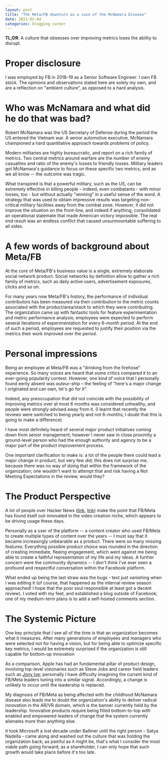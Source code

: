 ```yaml
---
layout: post
title: "The Meta/FB downturn as a case of the McNamara Disease"
date: 2022-02-04
categories: blogging career
---
```

**TL;DR**: A culture that obsesses over improving metrics loses the ability to disrupt.

# Proper disclosure
I was employed by FB in 2018-19 as a Senior Software Engineer. I own FB stock. The opinions and observations stated here are solely my own, and are a reflection on "ambient culture”, as opposed to a hard analysis.

# Who was McNamara and what did he do that was bad?
Robert McNamara was the US Secretary of Defense during the period the US entered the Vietnam war. A senior automotive executive, McNamara championed a hard quantitative approach towards problems of policy.

Modern militaries are highly bureaucratic, and report on a rich family of metrics. Two central metrics around warfare are the number of enemy casualties and ratio of the enemy's losses to friendly losses. Military leaders got McNamara's guidance to focus on these specific two metrics, and as we all know -- the outcome was tragic.

What transpired is that a powerful military, such as the US, can be extremely effective in killing people - indeed, even combatants - with minor losses, too - but without actually "winning” in a useful sense of the word. A strategy that was used to obtain impressive results was targeting non-critical military facilities away from the combat zone. However, it did not improve the situation on the front-line, and indeed if anything, consolidated an operational stalemate that made American victory impossible. The real end result was an endless conflict that caused unsurmountable suffering to all sides.


# A few words of background about Meta/FB

At the core of Meta/FB's business value is a single, extremely elaborate social network product. Social networks by definition allow to gather a rich family of metrics, such as daily active users, advertisement exposures, clicks and so on.

For many years now Meta/FB's history, the performance of individual contributors has been measured via their contribution to the metric counts associated with the product/area/stack to which they were contributing. The organization came up with fantastic tools for feature experimentation and metric performance analysis; employees were expected to perform several iterations of experimentation for every 6-month period. At the end of such a period, employees are requested to justify their position via the metrics their work improved over the period.

# Personal impressions

Being an employee at Meta/FB was a "drinking from the firehose” experience. So many voices are heard that some critics compared it to an ever-going popularity contest. However, one kind of voice that I personally found eerily absent was *auteur*-ship – the feeling of "here's a major change I originated and can own, let's go for it".  

Indeed, any preoccupation that did not coincide with the possibility of improving metrics over at most 6 months was considered unhealthy, and people were strongly advised away from it. (I learnt that recently the reviews were switched to being yearly and not 6-months; I doubt that this is going to make a difference)

I have most definitely heard of several major product initiatives coming down from senior management; however I never saw in close proximity a ground-level person who had the enough authority and agency to be a major part of the product improvement process. 

One important clarification to make is: a lot of the people there could lead a major change in product, but very few did; this does not surprise me, because there was no way of doing that within the framework of the organization; one wouldn't want to attempt that and risk having a Not Meeting Expectations in the review, would they?

# The Product Perspective

A lot of people over Hacker News ([link](https://news.ycombinator.com/item?id=30186326), [link](https://news.ycombinator.com/item?id=30185214)) make the point that FB/Meta has found itself out-innovated in the video creation niche, which appears to be driving usage these days.

Personally as a user of the platform -- a content creator who used FB/Meta to create multiple types of content over the years -- I must say that it became increasingly unbearable as a product. There were so many missing features: Everything possible product choice was rounded in the direction of creating immediate, fleeing engagement, which went against me being able to create a faithful representation of my life and my ideas. A further concern were the community  dynamics -- I don't think I've ever seen a profound and respectful conversation within the Facebook platform. 

What ended up being the last straw was the bugs - text just vanishing when I was editing it (of course, that happened as the internal review season approached! I hope that the poor soul responsible at least got a decent review). I voted with my feet, and established a blog outside of Facebook; one of my medium-term plans is to add a self-hosted comments section.

# The Systemic Picture

One key principle that I see all of the time is that an organization becomes what it measures. After many generations of employees and managers who were selected not for having a vision, but for being able to optimize specific key metrics, I would be extremely surprised if the organization is still capable for bottom-up innovation

As a comparison, Apple has had an fundamental pillar of product design, involving top-level visionaries such as Steve Jobs and career field leaders such as [Jony Ive](https://www.theverge.com/2019/11/28/20986838/jony-ive-last-day-apple); personally I have difficulty imagining the current kind of FB/Meta leaders tuning into a similar signal. Accordingly, a change is unlikely to occur until the leadership is replaced.

My diagnosis of FB/Meta as being affected with the childhood McNamara disease also leads me to doubt the organization's ability to deliver radical innovation in the AR/VR domain, which is the banner currently held by the leadership. Innovative products require being filled bottom-to-top with enabled and empowered leaders of change that the system currently alienates more than anything else.

It took Microsoft a lost decade under Ballmer until the right person - Satya Nadella - came along and washed out the culture that was holding the organization back; as painful as it might be, that's what I consider the most viable path going forward; as a shareholder, I can only hope that such growth would take place before it's too late.
